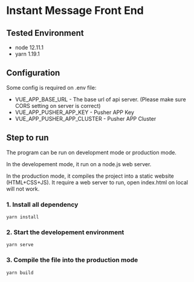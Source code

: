 # Instant Message Front End

## Tested Environment
- node 12.11.1
- yarn 1.19.1

## Configuration
Some config is required on .env file:
- VUE_APP_BASE_URL - The base url of api server. (Please make sure CORS setting on server is correct)
- VUE_APP_PUSHER_APP_KEY - Pusher APP Key
- VUE_APP_PUSHER_APP_CLUSTER - Pusher APP Cluster

## Step to run
The program can be run on development mode or production mode.


In the developement mode, it run on a node.js web server.


In the production mode, it compiles the project into a static website (HTML+CSS+JS). It require a web server to run, open index.html on local will not work.


### 1. Install all dependency

```
yarn install
```

### 2. Start the developement environment
```
yarn serve
```

### 3. Compile the file into the production mode
```
yarn build
```